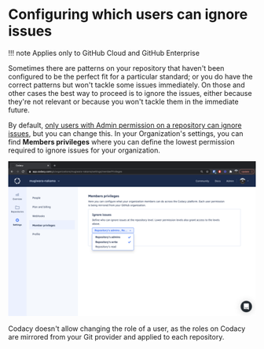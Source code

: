 # Configuring which users can ignore issues

<!-- TODO
     Consider moving merging this information with the page on managing people.
     See https://codacy.atlassian.net/browse/CY-3364 -->

!!! note
    Applies only to GitHub Cloud and GitHub Enterprise

Sometimes there are patterns on your repository that haven't been configured to be the perfect fit for a particular standard; or you do have the correct patterns but won't tackle some issues immediately. On those and other cases the best way to proceed is to ignore the issues, either because they're not relevant or because you won't tackle them in the immediate future.

By default, [only users with Admin permission on a repository can ignore issues](roles-and-permissions-for-synced-organizations.md), but you can change this. In your Organization's settings, you can find **Members privileges** where you can define the lowest permission required to ignore issues for your organization.

![Configuring who can ignore issues](images/ignore-issues.png)

Codacy doesn't allow changing the role of a user, as the roles on Codacy are mirrored from your Git provider and applied to each repository.
